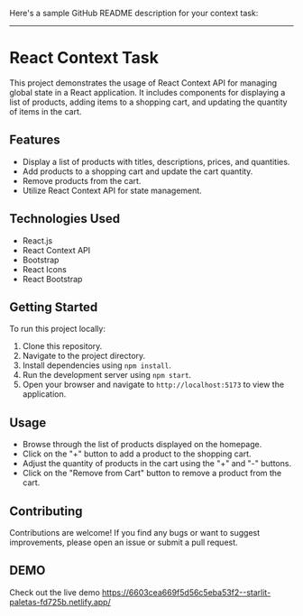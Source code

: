 Here's a sample GitHub README description for your context task:

---

# React Context Task

This project demonstrates the usage of React Context API for managing global state in a React application. It includes components for displaying a list of products, adding items to a shopping cart, and updating the quantity of items in the cart.

## Features

- Display a list of products with titles, descriptions, prices, and quantities.
- Add products to a shopping cart and update the cart quantity.
- Remove products from the cart.
- Utilize React Context API for state management.

## Technologies Used

- React.js
- React Context API
- Bootstrap
- React Icons
- React Bootstrap

## Getting Started

To run this project locally:

1. Clone this repository.
2. Navigate to the project directory.
3. Install dependencies using `npm install`.
4. Run the development server using `npm start`.
5. Open your browser and navigate to `http://localhost:5173` to view the application.

## Usage

- Browse through the list of products displayed on the homepage.
- Click on the "+" button to add a product to the shopping cart.
- Adjust the quantity of products in the cart using the "+" and "-" buttons.
- Click on the "Remove from Cart" button to remove a product from the cart.

## Contributing

Contributions are welcome! If you find any bugs or want to suggest improvements, please open an issue or submit a pull request.

## DEMO
Check out the live demo https://6603cea669f5d56c5eba53f2--starlit-paletas-fd725b.netlify.app/
